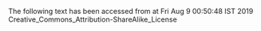 The following text has been accessed from at Fri Aug 9 00:50:48 IST 2019
Creative_Commons_Attribution-ShareAlike_License
